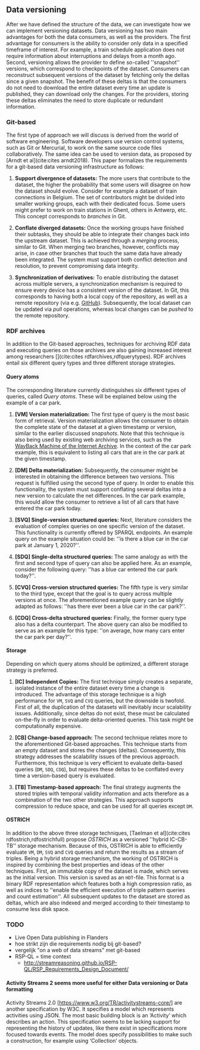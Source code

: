 ## Data versioning
After we have defined the structure of the data, we can investigate how we can implement versioning datasets. Data versioning has two main advantages for both the data consumers, as well as the providers. The first advantage for consumers is the ability to consider only data in a specified timeframe of interest. For example, a train schedule application does not require information about interruptions and delays from a month ago. Second, versioning allows the provider to define so-called ''snapshot'' versions, which correspond to checkpoints of the dataset. Consumers can reconstruct subsequent versions of the dataset by fetching only the deltas since a given snapshot. The benefit of these deltas is that the consumers do not need to download the entire dataset every time an update is published, they can download only the changes. For the providers, storing these deltas eliminates the need to store duplicate or redundant information.

### Git-based
The first type of approach we will discuss is derived from the world of software engineering. Software developers use version control systems, such as Git or Mercurial, to work on the same source code files collaboratively. The same idea can be used to version data, as proposed by [Arndt et al](cite:cites arndt2018). This paper formalizes the requirements for a git-based data versioning infrastructure as follows:

1. **Support divergence of datasets:** 
The more users that contribute to the dataset, the higher the probability that some users will disagree on how the dataset should evolve. Consider for example a dataset of train connections in Belgium. The set of contributors might be divided into smaller working groups, each with their dedicated focus. Some users might prefer to work on train stations in Ghent, others in Antwerp, etc. This concept corresponds to *branches* in Git.

2. **Conflate diverged datasets:**
Once the working groups have finished their subtasks, they should be able to integrate their changes back into the upstream dataset. This is achieved through a *merging* process, similar to Git. When merging two branches, however, conflicts may arise, in case other branches that touch the same data have already been integrated. The system must support both conflict detection and resolution, to prevent compromising data integrity.

3. **Synchronization of derivatives:**
To enable distributing the dataset across multiple servers, a synchronization mechanism is required to ensure every device has a consistent version of the dataset. In Git, this corresponds to having both a local copy of the repository, as well as a remote repository (via e.g. [GitHub](https://github.com/)). Subsequently, the local dataset can be updated via *pull* operations, whereas local changes can be *pushed* to the remote repository.

### RDF archives
In addition to the Git-based approaches, techniques for archiving RDF data and executing queries on those archives are also gaining increased interest among researchers [](cite:cites rdfarchives,rdfquerytypes). RDF archives entail six different query types and three different storage strategies.

#### Query atoms
The corresponding literature currently distinguishes six different types of queries, called *Query atoms*. These will be explained below using the example of a car park.

1. **[VM] Version materialization:**
The first type of query is the most basic form of retrieval. Version materialization allows the consumer to obtain the complete state of the dataset at a given timestamp or version, similar to the earlier discussed *snapshots*. Note that this technique is also being used by existing web archiving services, such as the [WayBack Machine of the Internet Archive](https://web.archive.org/). In the context of the car park example, this is equivalent to listing all cars that are in the car park at the given timestamp.

2. **[DM] Delta materialization:**
Subsequently, the consumer might be interested in obtaining the difference between two versions. This request is fulfilled using the second type of query. In order to enable this functionality, the system must support conflating several deltas into a new version to calculate the net differences. In the car park example, this would allow the consumer to retrieve a list of all cars that have entered the car park today.

3. **[SVQ] Single-version structured queries:**
Next, literature considers the evaluation of complex queries on one specific version of the dataset. This functionality is currently offered by SPARQL endpoints. An example query on the example situation could be: ''is there a blue car in the car park at January 1, 2020?''.

4. **[SDQ] Single-delta structured queries:**
The same analogy as with the first and second type of query can also be applied here. As an example, consider the following query: ''has a blue car entered the car park today?''.

5. **[CVQ] Cross-version structured queries:**
The fifth type is very similar to the third type, except that the goal is to query across multiple versions at once. The aforementioned example query can be slightly adapted as follows: ''has there ever been a blue car in the car park?''.

6. **[CDQ] Cross-delta structured queries:**
Finally, the former query type also has a delta counterpart. The above query can also be modified to serve as an example for this type: ''on average, how many cars enter the car park per day?''.

#### Storage
Depending on which query atoms should be optimized, a different storage strategy is preferred.

1. **[IC] Independent Copies:**
The first technique simply creates a separate, isolated instance of the entire dataset every time a change is introduced. The advantage of this storage technique is a high performance for `VM`, `SVQ` and `CVQ` queries, but the downside is twofold. First of all, the duplication of the datasets will inevitably incur scalability issues. Additionally, since deltas do not exist, these must be calculated on-the-fly in order to evaluate delta-oriented queries. This task might be computationally expensive.

2. **[CB] Change-based approach:**
The second technique relates more to the aforementioned Git-based approaches. This technique starts from an empty dataset and stores the changes (deltas). Consequently, this strategy addresses the scalability issues of the previous approach. Furthermore, this technique is very efficient to evaluate delta-based queries (`DM`, `SDQ`, `CDQ`), but requires these deltas to be conflated every time a version-based query is evaluated.

3. **[TB] Timestamp-based approach:**
The final strategy augments the stored triples with temporal validity information and acts therefore as a combination of the two other strategies. This approach supports compression to reduce space, and can be used for all queries except `DM`.

#### OSTRICH
In addition to the above three storage techniques, [Taelman et al](cite:cites rdfostrich,rdfostrichfull) propose *OSTRICH* as a versioned ''hybrid IC-CB-TB'' storage mechanism. Because of this, OSTRICH is able to efficiently evaluate `VM`, `DM`, `SVQ` and `CVQ` queries and return the results as a stream of triples. Being a hybrid storage mechanism, the working of OSTRICH is inspired by combining the best properties and ideas of the other techniques. First, an immutable copy of the dataset is made, which serves as the initial version. This version is saved as an `HDT`-file. This format is a binary RDF representation which features both a high compression ratio, as well as indices to ''enable the efficient execution of triple pattern queries and count estimation''. All subsequent updates to the dataset are stored as deltas, which are also indexed and merged according to their timestamp to consume less disk space.

### TODO
- Live Open Data publishing in Flanders
- hoe strikt zijn die requirements nodig bij git-based?
- vergelijk "on a web of data streams" met git-based
- RSP-QL = time context
    - http://streamreasoning.github.io/RSP-QL/RSP_Requirements_Design_Document/

#### Activity Streams 2 seems more useful for either Data versioning or Data formatting
Activity Streams 2.0 [https://www.w3.org/TR/activitystreams-core/] are another specification by W3C. It specifies a model which represents activities using JSON. The most basic building block is an ‘Activity’ which describes an action. This specification seems to be lacking support for representing the history of updates, like there exist in specifications more focused towards events. The model does specify possibilities to make such a construction, for example using ‘Collection’ objects.
